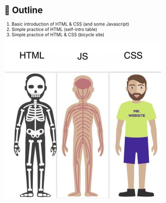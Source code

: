 # :pushpin: Outline
1. Basic introduction of HTML & CSS (and some Javascript)
2. Simple practice of HTML (self-intro table)
3. Simple practice of HTML & CSS (bicycle site)

<img src="../images/HCJ.jpeg"></img>
